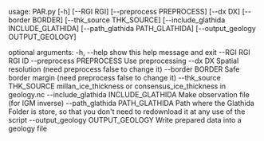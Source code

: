 usage: PAR.py [-h] [--RGI RGI] [--preprocess PREPROCESS] [--dx DX]
              [--border BORDER] [--thk_source THK_SOURCE]
              [--include_glathida INCLUDE_GLATHIDA]
              [--path_glathida PATH_GLATHIDA]
              [--output_geology OUTPUT_GEOLOGY]

optional arguments:
  -h, --help            show this help message and exit
  --RGI RGI             RGI ID
  --preprocess PREPROCESS
                        Use preprocessing
  --dx DX               Spatial resolution (need preprocess false to change
                        it)
  --border BORDER       Safe border margin (need preprocess false to change
                        it)
  --thk_source THK_SOURCE
                        millan_ice_thickness or consensus_ice_thickness in
                        geology.nc
  --include_glathida INCLUDE_GLATHIDA
                        Make observation file (for IGM inverse)
  --path_glathida PATH_GLATHIDA
                        Path where the Glathida Folder is store, so that you
                        don't need to redownload it at any use of the script
  --output_geology OUTPUT_GEOLOGY
                        Write prepared data into a geology file
